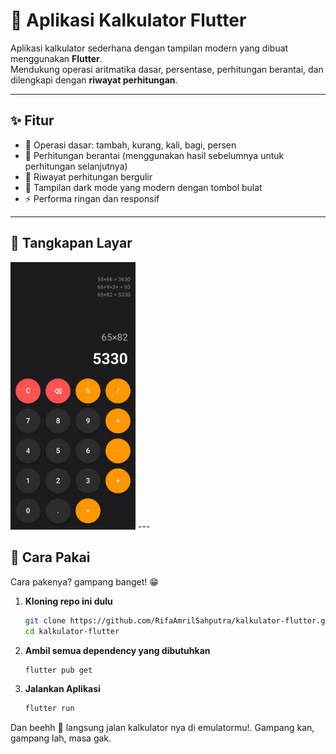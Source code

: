 # 📱 Aplikasi Kalkulator Flutter

Aplikasi kalkulator sederhana dengan tampilan modern yang dibuat menggunakan **Flutter**.  
Mendukung operasi aritmatika dasar, persentase, perhitungan berantai, dan dilengkapi dengan **riwayat perhitungan**.

---

## ✨ Fitur
- 🧮 Operasi dasar: tambah, kurang, kali, bagi, persen
- 🔗 Perhitungan berantai (menggunakan hasil sebelumnya untuk perhitungan selanjutnya)
- 📜 Riwayat perhitungan bergulir
- 🎨 Tampilan dark mode yang modern dengan tombol bulat
- ⚡ Performa ringan dan responsif

---

## 📸 Tangkapan Layar
<img src="./lib/tampilan.jpeg" alt="Tampilan Utama" width="200"/>
---

## 🚀 Cara Pakai

Cara pakenya? gampang banget! 😁

1. **Kloning repo ini dulu**
   ```bash
   git clone https://github.com/RifaAmrilSahputra/kalkulator-flutter.git
   cd kalkulator-flutter
   ```

2. **Ambil semua dependency yang dibutuhkan**
   ```bash
   flutter pub get
   ```

3. **Jalankan Aplikasi**
   ```bash
   flutter run
   ```

Dan beehh 🎉 langsung jalan kalkulator nya di emulatormu!. 
Gampang kan, gampang lah, masa gak.
